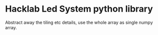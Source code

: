 # Hacklab Led System python library

Abstract away the tiling etc details, use the whole array as single
numpy array.
